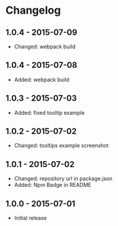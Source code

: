 # Changelog

## 1.0.4 - 2015-07-09

* Changed: webpack build

## 1.0.4 - 2015-07-08

* Added: webpack build

## 1.0.3 - 2015-07-03

* Added: fixed tooltip example  

## 1.0.2 - 2015-07-02

* Changed: tooltips example screenshot

## 1.0.1 - 2015-07-02

* Changed: repository url in package.json
* Added: Npm Badge in README

## 1.0.0 - 2015-07-01

* Initial release

